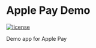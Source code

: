 # Apple Pay Demo

[![license](https://img.shields.io/github/license/DAVFoundation/captain-n3m0.svg?style=flat-square)](https://github.com/serveshwar/Apple-Pay-Demo/blob/master/LICENSE)

Demo app for Apple Pay
